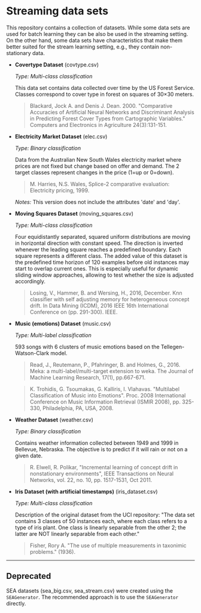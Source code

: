 # Streaming data sets

This repository contains a collection of datasets. While some data sets are used for batch learning they can be also be used in the streaming setting. On the other hand, some data sets have characteristics that make them better suited for the stream learning setting, e.g., they contain non-stationary data.

*  **Covertype Dataset** (covtype.csv)

   *Type: Multi-class classification*
   
   This data set contains data collected over time by the US Forest Service. Classes correspond to cover type in forest on squares of 30×30 meters.
   > Blackard, Jock A. and Denis J. Dean. 2000. "Comparative Accuracies of Artificial Neural Networks and Discriminant Analysis in Predicting Forest Cover Types from Cartographic Variables." Computers and Electronics in Agriculture 24(3):131-151.

* **Electricity Market Dataset** (elec.csv)

  *Type: Binary classification*
  
  Data from the Australian New South Wales electricity market where prices are not fixed but change based on offer and demand. The 2 target classes represent changes in the price (1=up or 0=down).
  > M. Harries, N.S. Wales, Splice-2 comparative evaluation: Electricity pricing, 1999.

  *Notes:* This version does not include the attributes 'date' and 'day'.

* **Moving Squares Dataset** (moving_squares.csv)

  *Type: Multi-class classification*
  
  Four equidistantly separated, squared uniform distributions are moving in horizontal direction with constant speed. The direction is inverted whenever the leading square reaches a predefined boundary. Each square represents a different class. The added value of this dataset is the predefined time horizon of 120 examples before old instances may start to overlap current ones. This is especially useful for dynamic sliding window approaches, allowing to test whether the size is adjusted accordingly.
  > Losing, V., Hammer, B. and Wersing, H., 2016, December. Knn classifier with self adjusting memory for heterogeneous concept drift. In Data Mining (ICDM), 2016 IEEE 16th International Conference on (pp. 291-300). IEEE.

* **Music (emotions) Dataset** (music.csv)

  *Type: Multi-label classification*
  
  593 songs with 6 clusters of music emotions based on the Tellegen-Watson-Clark model.
  > Read, J., Reutemann, P., Pfahringer, B. and Holmes, G., 2016. Meka: a multi-label/multi-target extension to weka. The Journal of Machine Learning Research, 17(1), pp.667-671.
  
  > K. Trohidis, G. Tsoumakas, G. Kalliris, I. Vlahavas. "Multilabel Classification of Music into Emotions". Proc. 2008 International Conference on Music Information Retrieval (ISMIR 2008), pp. 325-330, Philadelphia, PA, USA, 2008.

* **Weather Dataset** (weather.csv)

  *Type: Binary classification*
  
  Contains weather information collected between 1949 and 1999 in Bellevue, Nebraska. The objective is to predict if it will rain or not on a given date.
  > R. Elwell, R. Polikar, "Incremental learning of concept drift in nonstationary environments", IEEE Transactions on Neural Networks, vol. 22, no. 10, pp. 1517-1531, Oct 2011.

* **Iris Dataset (with artificial timestamps)** (iris_dataset.csv)

  *Type: Multi-class classification*
  
  Description of the original dataset from the UCI repository: "The data set contains 3 classes of 50 instances each, where each class refers to a type of iris plant. One class is linearly separable from the other 2; the latter are NOT linearly separable from each other."

  > Fisher, Rory A. "The use of multiple measurements in taxonimic problems." (1936).
  
---

## Deprecated

SEA datasets (sea_big.csv, sea_stream.csv) were created using the `SEAGenerator`. The recommended approach is to use the `SEAGenerator` directly.
